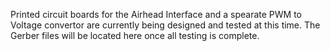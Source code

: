 Printed circuit boards for the Airhead Interface and a spearate PWM to Voltage convertor are currently being designed and tested at this time. The Gerber files will be located here once all testing is complete.
